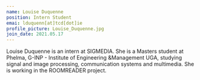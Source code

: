 ```yaml
---
name: Louise Duquenne
position: Intern Student
emai: lduquenn[at]tcd[dot]ie
profile_picture: Louise_Duquenne.jpg
join_date: 2021.05.17
---
```

Louise Duquenne is an intern at SIGMEDIA. She is a Masters student at Phelma, G-INP - Institute of Engineering &Management UGA, studying signal and image processing, communication systems and multimedia. She is working in the ROOMREADER project.
